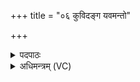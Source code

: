 +++
title = "०६ कुविदङ्ग यवमन्तो"

+++
<details><summary>पदपाठः</summary>

कु॒वित्। अ॒ङ्ग। यव॑मन्त॒ इति॒ यव॑ऽमन्तः। यव॑म्। चि॒त्। यथा॑। दान्ति॑। अ॒नु॒पू॒र्वमित्य॑नुऽपू॒र्वम्। वि॒यूयेति॑ वि॒ऽयूय॑। इ॒हेहेती॒हऽइ॒ह। ए॒षा॒म्। कृ॒णु॒हि॒। भोज॑नानि। ये। ब॒र्हिषः॑। नम॑उक्ति॒मिति॒ नमः॑ऽउक्तिम्। यज॑न्ति। उ॒प॒या॒मगृ॑हीत॒ इत्यु॑पया॒मऽगृ॑हीतः। अ॒सि॒। अ॒श्विभ्या॒मित्य॒श्विऽभ्या॑म्। त्वा॒। सर॑स्वत्यै। त्वा॒। इन्द्रा॑य। त्वा॒। सु॒त्राम्ण॒ इति॑ सु॒ऽत्राम्णे॑। ए॒षः। ते॒। योनिः॑। तेज॑से। त्वा॒। वी॒र्या᳖य। त्वा॒। बला॑य। त्वा॒। ६।
</details>

<details><summary>अधिमन्त्रम् (VC)</summary>

- इन्द्रो देवता
- आभूतिर्ऋषिः
- विराट् प्रकृतिः
- धैवतः
</details>